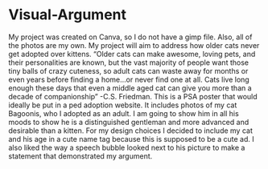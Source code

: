 # Visual-Argument
My project was created on Canva, so I do not have a gimp file. Also, all of the photos are my own. My project will aim to address how older cats never get adopted over kittens.
“Older cats can make awesome, loving pets, and their personalities are known, but the vast majority of people want those tiny balls of crazy cuteness, so adult cats can waste away for months or even years before finding a home…or never find one at all. Cats live long enough these days that even a middle aged cat can give you more than a decade of companionship” -C.S. Friedman.
This is a PSA poster that would ideally be put in a ped adoption website. It includes photos of my cat Bagoonis, who I adopted as an adult. I am going to show him in all his moods to show he is a distinguished gentleman and more advanced and desirable than a kitten.
For my design choices I decided to include my cat and his age in a cute name tag because this is supposed to be a cute ad. I also liked the way a speech bubble looked next to his picture to make a statement that demonstrated my argument.
